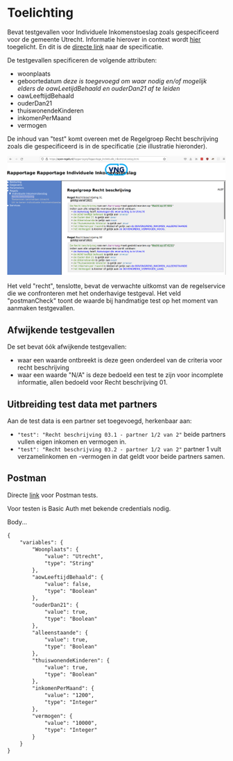 # Toelichting

Bevat testgevallen voor Individuele Inkomenstoeslag zoals gespecificeerd voor de gemeente Utrecht. Informatie hierover in context wordt [hier](https://open-regels.nl/methoden/ALEF/) toegelicht. En dit is de [directe link](https://open-regels.nl/Rapportages/Rapportage_Individuele_Inkomenstoeslag.html) naar de specificatie.

De testgevallen specificeren de volgende attributen:
- woonplaats
- geboortedatum *deze is toegevoegd om waar nodig en/of mogelijk elders de oawLeetijdBehaald en ouderDan21 af te leiden*
- oawLeeftijdBehaald
- ouderDan21
- thuiswonendeKinderen
- inkomenPerMaand
- vermogen

De inhoud van "test" komt overeen met de Regelgroep Recht beschrijving zoals die gespecificeerd is in de specificatie (zie illustratie hieronder).

![Recht beschrijving](./images/rechtbeschrijving.png)

Het veld "recht", tenslotte, bevat de verwachte uitkomst van de regelservice die we confronteren met het onderhavige testgeval. Het veld "postmanCheck" toont de waarde bij handmatige test op het moment van aanmaken testgevallen.

## Afwijkende testgevallen

De set bevat óók afwijkende testgevallen:

- waar een waarde ontbreekt is deze geen onderdeel van de criteria voor recht beschrijving
- waar een waarde "N/A" is deze bedoeld een test te zijn voor incomplete informatie, allen bedoeld voor Recht beschrijving 01.

## Uitbreiding test data met partners

Aan de test data is een partner set toegevoegd, herkenbaar aan:
- `"test": "Recht beschrijving 03.1 - partner 1/2 van 2"` beide partners vullen eigen inkomen en vermogen in.
- `"test": "Recht beschrijving 03.2 - partner 1/2 van 2"` partner 1 vult verzamelinkomen en -vermogen in dat geldt voor beide partners samen.


## Postman

Directe [link](https://vil-regels.nl:8443/engine-rest/decision-definition/key/Decision_18qw2e6/evaluate) voor Postman tests.

Voor testen is Basic Auth met bekende credentials nodig.

Body...

```
{
    "variables": {
        "Woonplaats": {
            "value": "Utrecht",
            "type": "String"
        },
        "aowLeeftijdBehaald": {
            "value": false,
            "type": "Boolean"
        },
        "ouderDan21": {
            "value": true,
            "type": "Boolean"
        },
        "alleenstaande": {
            "value": true,
            "type": "Boolean"
        },
        "thuiswonendeKinderen": {
            "value": true,
            "type": "Boolean"
        },
        "inkomenPerMaand": {
            "value": "1200",
            "type": "Integer"
        },
        "vermogen": {
            "value": "10000",
            "type": "Integer"
        }
    }
}
```